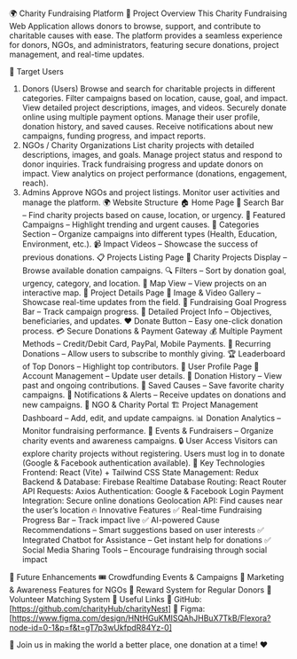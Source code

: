 🌍 Charity Fundraising Platform
📌 Project Overview
This Charity Fundraising Web Application allows donors to browse, support, and contribute to charitable causes with ease. The platform provides a seamless experience for donors, NGOs, and administrators, featuring secure donations, project management, and real-time updates.

🎯 Target Users
1. Donors (Users)
Browse and search for charitable projects in different categories.
Filter campaigns based on location, cause, goal, and impact.
View detailed project descriptions, images, and videos.
Securely donate online using multiple payment options.
Manage their user profile, donation history, and saved causes.
Receive notifications about new campaigns, funding progress, and impact reports.
2. NGOs / Charity Organizations
List charity projects with detailed descriptions, images, and goals.
Manage project status and respond to donor inquiries.
Track fundraising progress and update donors on impact.
View analytics on project performance (donations, engagement, reach).
3. Admins
Approve NGOs and project listings.
Monitor user activities and manage the platform.
🌍 Website Structure
🏠 Home Page
🔎 Search Bar – Find charity projects based on cause, location, or urgency.
🌟 Featured Campaigns – Highlight trending and urgent causes.
📂 Categories Section – Organize campaigns into different types (Health, Education, Environment, etc.).
📹 Impact Videos – Showcase the success of previous donations.
📋 Projects Listing Page
📌 Charity Projects Display – Browse available donation campaigns.
🔍 Filters – Sort by donation goal, urgency, category, and location.
📍 Map View – View projects on an interactive map.
📜 Project Details Page
📸 Image & Video Gallery – Showcase real-time updates from the field.
🎯 Fundraising Goal Progress Bar – Track campaign progress.
📑 Detailed Project Info – Objectives, beneficiaries, and updates.
❤️ Donate Button – Easy one-click donation process.
💳 Secure Donations & Payment Gateway
💰 Multiple Payment Methods – Credit/Debit Card, PayPal, Mobile Payments.
🔄 Recurring Donations – Allow users to subscribe to monthly giving.
🏆 Leaderboard of Top Donors – Highlight top contributors.
👤 User Profile Page
📝 Account Management – Update user details.
📜 Donation History – View past and ongoing contributions.
📌 Saved Causes – Save favorite charity campaigns.
🔔 Notifications & Alerts – Receive updates on donations and new campaigns.
📅 NGO & Charity Portal
🏗️ Project Management Dashboard – Add, edit, and update campaigns.
📊 Donation Analytics – Monitor fundraising performance.
📆 Events & Fundraisers – Organize charity events and awareness campaigns.
🔒 User Access
Visitors can explore charity projects without registering.
Users must log in to donate (Google & Facebook authentication available).
🚀 Key Technologies
Frontend: React (Vite) + Tailwind CSS
State Management: Redux
Backend & Database: Firebase Realtime Database
Routing: React Router
API Requests: Axios
Authentication: Google & Facebook Login
Payment Integration: Secure online donations
Geolocation API: Find causes near the user’s location
🔥 Innovative Features
✅ Real-time Fundraising Progress Bar – Track impact live
✅ AI-powered Cause Recommendations – Smart suggestions based on user interests
✅ Integrated Chatbot for Assistance – Get instant help for donations
✅ Social Media Sharing Tools – Encourage fundraising through social impact

🎯 Future Enhancements
🎟️ Crowdfunding Events & Campaigns
📢 Marketing & Awareness Features for NGOs
🎁 Reward System for Regular Donors
🤝 Volunteer Matching System
🔗 Useful Links
🔹 GitHub: [https://github.com/charityHub/charityNest]
🔹 Figma: [https://www.figma.com/design/HNtHGuKMISQAhJHBuX7TkB/Flexora?node-id=0-1&p=f&t=gT7p3wUkfpdR84Yz-0]

🚀 Join us in making the world a better place, one donation at a time! ❤️
